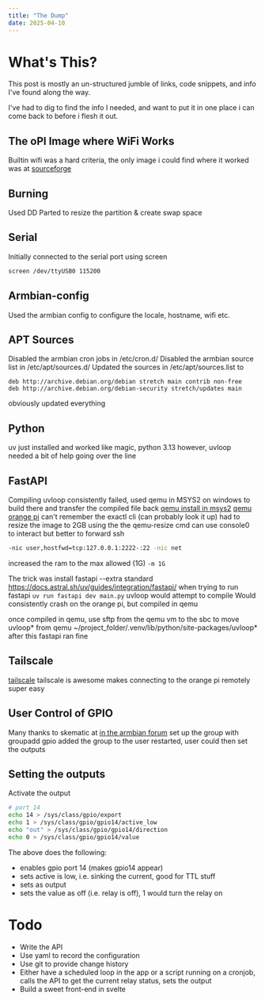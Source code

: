 ```yaml
---
title: "The Dump"
date: 2025-04-10
---
```


# What's This?
This post is mostly an un-structured jumble of links, code snippets, and info I've found along the way.

I've had to dig to find the info I needed, and want to put it in one place i can come back to before i flesh it out. 

## The oPI Image where WiFi Works
Builtin wifi was a hard criteria, the only image i could find where it worked was at [sourceforge](Armbian_5.34_Orangepizero_Debian_stretch_next_4.13.13.img.7z)

## Burning
Used DD
Parted to resize the partition & create swap space

## Serial
Initially connected to the serial port using screen
``` sh
screen /dev/ttyUSB0 115200
```
## Armbian-config
Used the armbian config to configure the locale, hostname, wifi etc.

## APT Sources
Disabled the armbian cron jobs in /etc/cron.d/
Disabled the armbian source list in /etc/apt/sources.d/
Updated the sources in /etc/apt/sources.list to
``` text
deb http://archive.debian.org/debian stretch main contrib non-free
deb http://archive.debian.org/debian-security stretch/updates main
```
obviously updated everything

## Python
uv just installed and worked like magic, python 3.13
however, uvloop needed a bit of help going over the line

## FastAPI
Compiling uvloop consistently failed, used qemu in MSYS2 on windows to build there and transfer the compiled file back
[qemu install in msys2](https://www.qemu.org/download/#windows)
[qemu orange pi](https://www.qemu.org/docs/master/system/arm/orangepi.html#running-mainline-linux)
can't remember the exactl cli (can probably look it up)
had to resize the image to 2GB using the the qemu-resize cmd
can use console0 to interact but better to forward ssh

``` sh
-nic user,hostfwd=tcp:127.0.0.1:2222-:22 -nic net
```
increased the ram to the max allowed (1G) ``` -m 1G ```

The trick was install fastapi --extra standard 
https://docs.astral.sh/uv/guides/integration/fastapi/
when trying to run fastapi ``` uv run fastapi dev main.py ``` uvloop would attempt to compile
Would consistently crash on the orange pi, but compiled in qemu

once compiled in qemu, use sftp from the qemu vm to the sbc to move 
uvloop* from qemu ~/project_folder/.venv/lib/python/site-packages/uvloop*
after this fastapi ran fine

## Tailscale
[tailscale](https://login.tailscale.com/admin/machines)
tailscale is awesome makes connecting to the orange pi remotely super easy 

## User Control of GPIO
Many thanks to skematic at [in the armbian forum](https://forum.armbian.com/topic/8714-gpio-not-working-for-non-root)
set up the group with groupadd gpio
added the group to the user
restarted, user could then set the outputs

## Setting the outputs
Activate the output 
``` sh
# port 14
echo 14 > /sys/class/gpio/export
echo 1 > /sys/class/gpio/gpio14/active_low
echo "out" > /sys/class/gpio/gpio14/direction
echo 0 > /sys/class/gpio/gpio14/value
```
The above does the following:
- enables gpio port 14 (makes gpio14 appear)
- sets active is low, i.e. sinking the current, good for TTL stuff
- sets as output
- sets the value as off (i.e. relay is off), 1 would turn the relay on

# Todo
- Write the API
- Use yaml to record the configuration
- Use git to provide change history
- Either have a scheduled loop in the app or a script running on a cronjob, calls the API to get the current relay status, sets the output
- Build a sweet front-end in svelte 
